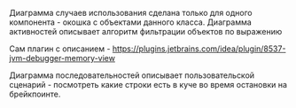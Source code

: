 Диаграмма случаев использования сделана только для одного компонента - окошка с объектами данного класса.
Диаграмма активностей описывает алгоритм фильтрации объектов по выражению

Сам плагин с описанием - https://plugins.jetbrains.com/idea/plugin/8537-jvm-debugger-memory-view

Диаграмма последовательностей описывает пользовательской сценарий - посмотреть какие строки есть в куче во время остановки 
на брейкпоинте.
